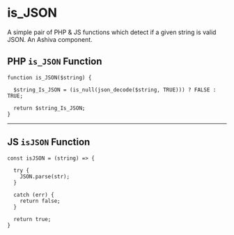 # is_JSON
A simple pair of PHP & JS functions which detect if a given string is valid JSON. An Ashiva component.

## PHP `is_JSON` Function

```
function is_JSON($string) {

  $string_Is_JSON = (is_null(json_decode($string, TRUE))) ? FALSE : TRUE;

  return $string_Is_JSON;
}
```

______

## JS `isJSON` Function

```
const isJSON = (string) => {

  try {
    JSON.parse(str);
  }
  
  catch (err) {
    return false;
  }
  
  return true;
}
```
